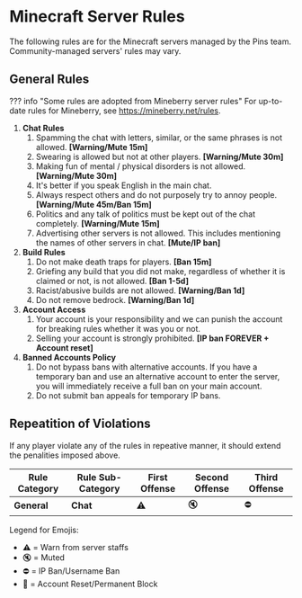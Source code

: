 # Minecraft Server Rules
The following rules are for the Minecraft servers managed by the Pins team. Community-managed servers' rules may vary.

## General Rules

??? info "Some rules are adopted from Mineberry server rules"
    For up-to-date rules for Mineberry, see <https://mineberry.net/rules>.

1. **Chat Rules**
    1. Spamming the chat with letters, similar, or the same phrases is not allowed. **[Warning/Mute 15m]**
    2. Swearing is allowed but not at other players. **[Warning/Mute 30m]**
    3. Making fun of mental / physical disorders is not allowed. **[Warning/Mute 30m]**
    4. It's better if you speak English in the main chat.
    5. Always respect others and do not purposely try to annoy people. **[Warning/Mute 45m/Ban 15m]**
    6. Politics and any talk of politics must be kept out of the chat completely. **[Warning/Mute 15m]**
    7. Advertising other servers is not allowed. This includes mentioning the names of other servers in chat. **[Mute/IP ban]**
2. **Build Rules**
    1. Do not make death traps for players. **[Ban 15m]**
    2. Griefing any build that you did not make, regardless of whether it is claimed or not, is not allowed. **[Ban 1-5d]**
    3. Racist/abusive builds are not allowed. **[Warning/Ban 1d]**
    4. Do not remove bedrock. **[Warning/Ban 1d]**
3. **Account Access**
    1. Your account is your responsibility and we can punish the account for breaking rules whether it was you or not.
    2. Selling your account is strongly prohibited. **[IP ban FOREVER + Account reset]**
4. **Banned Accounts Policy**
    1. Do not bypass bans with alternative accounts. If you have a temporary ban and use an alternative account to enter the server, you will immediately receive a full ban on your main account.
    2. Do not submit ban appeals for temporary IP bans.

## Repeatition of Violations
If any player violate any of the rules in repeative manner, it should extend the penalities imposed above.

| Rule Category | Rule Sub-Category | First Offense | Second Offense | Third Offense |
| ----- | ----- | ----- | ----- | -----|
| **General** | **Chat** | :warning: | :mute: | :no_entry: |

Legend for Emojis:
- :warning: = Warn from server staffs
- :mute: = Muted
- :no_entry: = IP Ban/Username Ban
- :no_entry_sign: = Account Reset/Permanent Block